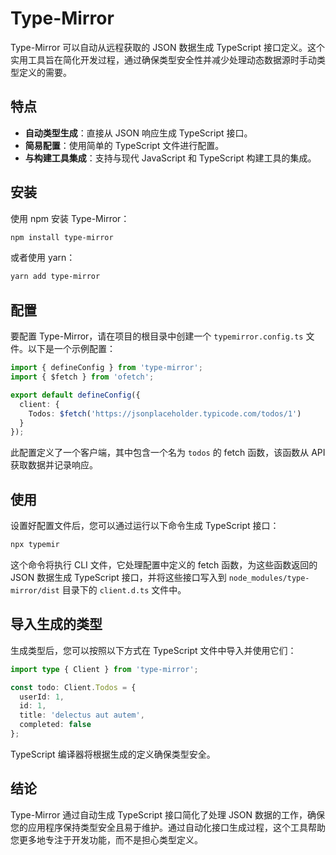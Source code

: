 # Type-Mirror

Type-Mirror 可以自动从远程获取的 JSON 数据生成 TypeScript 接口定义。这个实用工具旨在简化开发过程，通过确保类型安全性并减少处理动态数据源时手动类型定义的需要。

## 特点

- **自动类型生成**：直接从 JSON 响应生成 TypeScript 接口。
- **简易配置**：使用简单的 TypeScript 文件进行配置。
- **与构建工具集成**：支持与现代 JavaScript 和 TypeScript 构建工具的集成。

## 安装

使用 npm 安装 Type-Mirror：

```bash
npm install type-mirror
```

或者使用 yarn：

```bash
yarn add type-mirror
```

## 配置

要配置 Type-Mirror，请在项目的根目录中创建一个 `typemirror.config.ts` 文件。以下是一个示例配置：

```typescript
import { defineConfig } from 'type-mirror';
import { $fetch } from 'ofetch';

export default defineConfig({
  client: {
    Todos: $fetch('https://jsonplaceholder.typicode.com/todos/1')
  }
});
```

此配置定义了一个客户端，其中包含一个名为 `todos` 的 fetch 函数，该函数从 API 获取数据并记录响应。

## 使用

设置好配置文件后，您可以通过运行以下命令生成 TypeScript 接口：

```bash
npx typemir
```

这个命令将执行 CLI 文件，它处理配置中定义的 fetch 函数，为这些函数返回的 JSON 数据生成 TypeScript 接口，并将这些接口写入到 `node_modules/type-mirror/dist` 目录下的 `client.d.ts` 文件中。

## 导入生成的类型

生成类型后，您可以按照以下方式在 TypeScript 文件中导入并使用它们：

```typescript
import type { Client } from 'type-mirror';

const todo: Client.Todos = {
  userId: 1,
  id: 1,
  title: 'delectus aut autem',
  completed: false
};
```

TypeScript 编译器将根据生成的定义确保类型安全。

## 结论

Type-Mirror 通过自动生成 TypeScript 接口简化了处理 JSON 数据的工作，确保您的应用程序保持类型安全且易于维护。通过自动化接口生成过程，这个工具帮助您更多地专注于开发功能，而不是担心类型定义。

